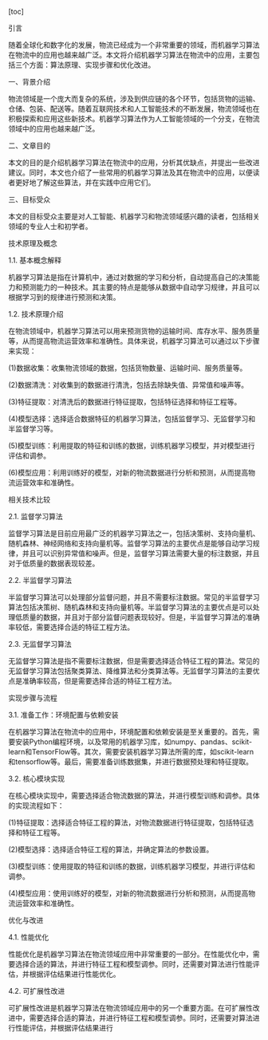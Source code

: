 
[toc]                    
                
                
引言

随着全球化和数字化的发展，物流已经成为一个非常重要的领域，而机器学习算法在物流中的应用也越来越广泛。本文将介绍机器学习算法在物流中的应用，主要包括三个方面：算法原理、实现步骤和优化改进。

一、背景介绍

物流领域是一个庞大而复杂的系统，涉及到供应链的各个环节，包括货物的运输、仓储、包装、配送等。随着互联网技术和人工智能技术的不断发展，物流领域也在积极探索和应用这些新技术。机器学习算法作为人工智能领域的一个分支，在物流领域中的应用也越来越广泛。

二、文章目的

本文的目的是介绍机器学习算法在物流中的应用，分析其优缺点，并提出一些改进建议。同时，本文也介绍了一些常用的机器学习算法及其在物流中的应用，以便读者更好地了解这些算法，并在实践中应用它们。

三、目标受众

本文的目标受众主要是对人工智能、机器学习和物流领域感兴趣的读者，包括相关领域的专业人士和初学者。

技术原理及概念

1.1. 基本概念解释

机器学习算法是指在计算机中，通过对数据的学习和分析，自动提高自己的决策能力和预测能力的一种技术。其主要的特点是能够从数据中自动学习规律，并且可以根据学习到的规律进行预测和决策。

1.2. 技术原理介绍

在物流领域中，机器学习算法可以用来预测货物的运输时间、库存水平、服务质量等，从而提高物流运营效率和准确性。具体来说，机器学习算法可以通过以下步骤来实现：

(1)数据收集：收集物流领域的数据，包括货物数量、运输时间、服务质量等。

(2)数据清洗：对收集到的数据进行清洗，包括去除缺失值、异常值和噪声等。

(3)特征提取：对清洗后的数据进行特征提取，包括特征选择和特征工程等。

(4)模型选择：选择适合数据特征的机器学习算法，包括监督学习、无监督学习和半监督学习等。

(5)模型训练：利用提取的特征和训练的数据，训练机器学习模型，并对模型进行评估和调参。

(6)模型应用：利用训练好的模型，对新的物流数据进行分析和预测，从而提高物流运营效率和准确性。

相关技术比较

2.1. 监督学习算法

监督学习算法是目前应用最广泛的机器学习算法之一，包括决策树、支持向量机、随机森林、神经网络和支持向量机等。监督学习算法的主要优点是能够自动学习规律，并且可以识别异常值和噪声。但是，监督学习算法需要大量的标注数据，并且对于低质量的数据表现较差。

2.2. 半监督学习算法

半监督学习算法可以处理部分监督问题，并且不需要标注数据。常见的半监督学习算法包括决策树、随机森林和支持向量机等。半监督学习算法的主要优点是可以处理低质量的数据，并且对于部分监督问题表现较好。但是，半监督学习算法的准确率较低，需要选择合适的特征工程方法。

2.3. 无监督学习算法

无监督学习算法是指不需要标注数据，但是需要选择适合特征工程的算法。常见的无监督学习算法包括聚类算法、降维算法和分类算法等。无监督学习算法的主要优点是准确率较高，但是需要选择合适的特征工程方法。

实现步骤与流程

3.1. 准备工作：环境配置与依赖安装

在机器学习算法在物流中的应用中，环境配置和依赖安装是至关重要的。首先，需要安装Python编程环境，以及常用的机器学习库，如numpy、pandas、scikit-learn和TensorFlow等。其次，需要安装机器学习算法所需的库，如scikit-learn和tensorflow等。最后，需要准备训练数据集，并进行数据预处理和特征提取。

3.2. 核心模块实现

在核心模块实现中，需要选择适合物流数据的算法，并进行模型训练和调参。具体的实现流程如下：

(1)特征提取：选择适合特征工程的算法，对物流数据进行特征提取，包括特征选择和特征工程等。

(2)模型选择：选择适合特征工程的算法，并确定算法的参数设置。

(3)模型训练：使用提取的特征和训练的数据，训练机器学习模型，并进行评估和调参。

(4)模型应用：使用训练好的模型，对新的物流数据进行分析和预测，从而提高物流运营效率和准确性。

优化与改进

4.1. 性能优化

性能优化是机器学习算法在物流领域应用中非常重要的一部分。在性能优化中，需要选择合适的算法，并进行特征工程和模型调参。同时，还需要对算法进行性能评估，并根据评估结果进行性能优化。

4.2. 可扩展性改进

可扩展性改进是机器学习算法在物流领域应用中的另一个重要方面。在可扩展性改进中，需要选择合适的算法，并进行特征工程和模型调参。同时，还需要对算法进行性能评估，并根据评估结果进行

